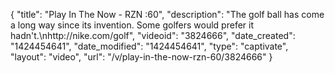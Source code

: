 {
    "title": "Play In The Now - RZN :60",
    "description": "The golf ball has come a long way since its invention. Some golfers would prefer it hadn't.\nhttp:\/\/nike.com\/golf",
    "videoid": "3824666",
    "date_created": "1424454641",
    "date_modified": "1424454641",
    "type": "captivate",
    "layout": "video",
    "url": "\/v\/play-in-the-now-rzn-60\/3824666"
}